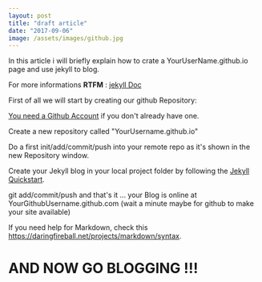 ```yaml
---
layout: post
title: "draft article"
date: "2017-09-06"
image: /assets/images/github.jpg
---
```

In this article i will briefly explain how to crate a YourUserName.github.io page and use jekyll to blog.

For more informations **RTFM** : <a href="https://jekyllrb.com/docs/home/" target="_blank">jekyll Doc<a>

First of all we will start by creating our github Repository:

<a href="https://github.com/" target="_blank">You need a Github Account</a> if you don't already have one.

Create a new repository called "YourUsername.github.io"

Do a first init/add/commit/push into your remote repo as it's shown in the new Repository window.

Create your Jekyll blog in your local project folder by following the <a href="https://jekyllrb.com/docs/quickstart/">Jekyll Quickstart</a>.

git add/commit/push and that's it ... your Blog is online at YourGithubUsername.github.com (wait a minute maybe for github to make your site available)

If you need help for Markdown, check this <a href="https://daringfireball.net/projects/markdown/syntax">https://daringfireball.net/projects/markdown/syntax</a>.

AND NOW GO BLOGGING !!!
=======================
